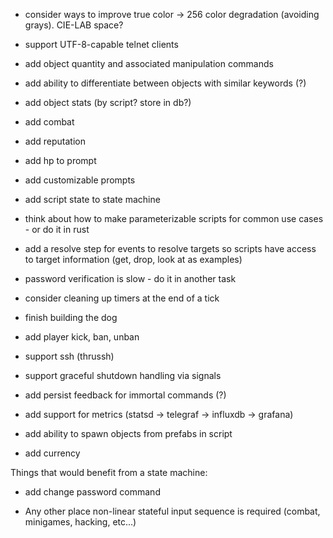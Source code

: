 - consider ways to improve true color -> 256 color degradation (avoiding grays). CIE-LAB space?

- support UTF-8-capable telnet clients

- add object quantity and associated manipulation commands

- add ability to differentiate between objects with similar keywords (?)

- add object stats (by script? store in db?)

- add combat

- add reputation

- add hp to prompt

- add customizable prompts

- add script state to state machine

- think about how to make parameterizable scripts for common use cases - or do it in rust

- add a resolve step for events to resolve targets so scripts have access to target information (get, drop, look at as examples)

- password verification is slow - do it in another task

- consider cleaning up timers at the end of a tick

- finish building the dog

- add player kick, ban, unban

- support ssh (thrussh)

- support graceful shutdown handling via signals

- add persist feedback for immortal commands (?)

- add support for metrics (statsd -> telegraf -> influxdb -> grafana)

- add ability to spawn objects from prefabs in script

- add currency

Things that would benefit from a state machine:

- add change password command

- Any other place non-linear stateful input sequence is required (combat, minigames, hacking, etc...)
